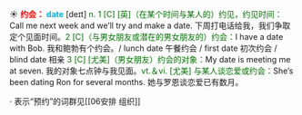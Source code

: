 ☀ <font color="red">**约会：**</font>
<font color="sky blue">**date**</font> [deɪt] 
<font color="rgb(227, 108, 9)">n. 1 [C] [英]（在某个时间与某人的）约见，约见时间：</font>Call me next week and we’ll try and make a date. 下周打电话给我，我们争取定个见面时间。<font color="rgb(227, 108, 9)">2 [C]（与男女朋友或潜在的男女朋友的）约会：</font>I have a date with Bob. 我和鲍勃有个约会。/ lunch date 午餐约会 / first date 初次约会 / blind date 相亲 <font color="rgb(227, 108, 9)">3 [C] [尤美]（男女朋友）约会的对象：</font>My date is meeting me at seven. 我的对象七点钟与我见面。<font color="rgb(227, 108, 9)">vt.＆vi. [尤美] 与某人谈恋爱或约会：</font>She’s been dating Ron for several months. 她与罗恩谈恋爱已有数月。

· 表示“预约”的词群见[[06安排 组织]]
